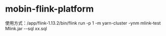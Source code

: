 # mobin-flink-platform
使用方式：/app/flink-1.13.2/bin/flink run -p 1 -m yarn-cluster -ynm mlink-test Mlink.jar --sql xx.sql

